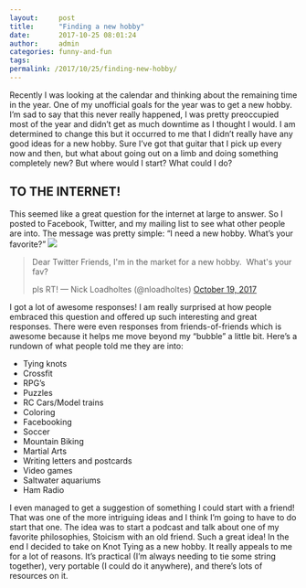 ```yaml
---
layout:     post
title:      "Finding a new hobby"
date:       2017-10-25 08:01:24
author:     admin
categories: funny-and-fun
tags:  
permalink: /2017/10/25/finding-new-hobby/
---
```

Recently I was looking at the calendar and thinking about the remaining time in the year. One of my unofficial goals for the year was to get a new hobby. I’m sad to say that this never really happened, I was pretty preoccupied most of the year and didn’t get as much downtime as I thought I would. I am determined to change this but it occurred to me that I didn’t really have any good ideas for a new hobby. Sure I’ve got that guitar that I pick up every now and then, but what about going out on a limb and doing something completely new? But where would I start? What could I do?

## TO THE INTERNET!

This seemed like a great question for the internet at large to answer. So I posted to Facebook, Twitter, and my mailing list to see what other people are into. The message was pretty simple: “I need a new hobby. What’s your favorite?” ![](https://ironboundsoftware.com/blog/wp-content/uploads/2017/10/Screenshot-2017-10-25-at-7.52.27-AM-420x291.png)  

> Dear Twitter Friends, I'm in the market for a new hobby.  What's your fav?
> 
> pls RT! — Nick Loadholtes (@nloadholtes) [October 19, 2017](https://twitter.com/nloadholtes/status/921127074567479297?ref_src=twsrc%5Etfw)

I got a lot of awesome responses! I am really surprised at how people embraced this question and offered up such interesting and great responses. There were even responses from friends-of-friends which is awesome because it helps me move beyond my “bubble” a little bit. Here’s a rundown of what people told me they are into:

  * Tying knots
  * Crossfit
  * RPG’s
  * Puzzles
  * RC Cars/Model trains
  * Coloring
  * Facebooking
  * Soccer
  * Mountain Biking
  * Martial Arts
  * Writing letters and postcards
  * Video games
  * Saltwater aquariums
  * Ham Radio

I even managed to get a suggestion of something I could start with a friend! That was one of the more intriguing ideas and I think I’m going to have to do start that one. The idea was to start a podcast and talk about one of my favorite philosophies, Stoicism with an old friend. Such a great idea! In the end I decided to take on Knot Tying as a new hobby. It really appeals to me for a lot of reasons. It’s practical (I’m always needing to tie some string together), very portable (I could do it anywhere), and there’s lots of resources on it. 
